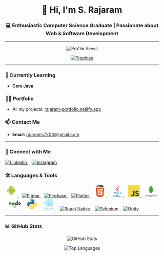 <h1 align="center">👋 Hi, I'm S. Rajaram</h1>
<h3 align="center">💻 Enthusiastic Computer Science Graduate | Passionate about Web & Software Development</h3>

---

<p align="center">
  <img src="https://komarev.com/ghpvc/?username=rajaramrajaram&label=👀+Profile+Views&color=ff69b4&style=flat-square" alt="Profile Views" />
</p>

<p align="center">
  <a href="https://github.com/ryo-ma/github-profile-trophy">
    <img src="https://github-profile-trophy.vercel.app/?username=rajaramrajaram&theme=onedark&margin-w=15&margin-h=15" alt="Trophies" />
  </a>
</p>

---

### 🌱 Currently Learning
- **Core Java**

### 👨‍💻 Portfolio
- All my projects: [rajaram-portfolio.netlify.app](https://rajaram-portfolio.netlify.app/)

### 📫 Contact Me
- **Email:** rajarams7200@gmail.com

---

### 🔗 Connect with Me

<p align="left">
  <a href="https://www.linkedin.com/in/rajaramdeveloper/" target="_blank">
    <img src="https://raw.githubusercontent.com/rahuldkjain/github-profile-readme-generator/master/src/images/icons/Social/linked-in-alt.svg" alt="LinkedIn" width="30" />
  </a>
&nbsp;&nbsp;
<a href="https://www.instagram.com/itzme_.rr/" target="_blank">
    <img src="https://raw.githubusercontent.com/rahuldkjain/github-profile-readme-generator/master/src/images/icons/Social/instagram.svg" alt="Instagram" width="30" />
</a>
</p>

### 🛠️ Languages & Tools

<p align="left">
  <a href="https://developer.android.com" target="_blank" rel="noreferrer">
    <img src="https://raw.githubusercontent.com/devicons/devicon/master/icons/android/android-original-wordmark.svg" alt="Android" width="40" />
  </a>
  &nbsp;&nbsp;
  <a href="https://www.figma.com/" target="_blank" rel="noreferrer">
    <img src="https://www.vectorlogo.zone/logos/figma/figma-icon.svg" alt="Figma" width="40" />
  </a>
  &nbsp;&nbsp;
  <a href="https://firebase.google.com/" target="_blank" rel="noreferrer">
    <img src="https://www.vectorlogo.zone/logos/firebase/firebase-icon.svg" alt="Firebase" width="40" />
  </a>
  &nbsp;&nbsp;
  <a href="https://flutter.dev" target="_blank" rel="noreferrer">
    <img src="https://www.vectorlogo.zone/logos/flutterio/flutterio-icon.svg" alt="Flutter" width="40" />
  </a>
  &nbsp;&nbsp;
  <a href="https://www.w3.org/html/" target="_blank" rel="noreferrer">
    <img src="https://raw.githubusercontent.com/devicons/devicon/master/icons/html5/html5-original-wordmark.svg" alt="HTML5" width="40" />
  </a>
  &nbsp;&nbsp;
  <a href="https://www.java.com" target="_blank" rel="noreferrer">
    <img src="https://raw.githubusercontent.com/devicons/devicon/master/icons/java/java-original.svg" alt="Java" width="40" />
  </a>
  &nbsp;&nbsp;
  <a href="https://developer.mozilla.org/en-US/docs/Web/JavaScript" target="_blank" rel="noreferrer">
    <img src="https://raw.githubusercontent.com/devicons/devicon/master/icons/javascript/javascript-original.svg" alt="JavaScript" width="40" />
  </a>
  &nbsp;&nbsp;
  <a href="https://www.mongodb.com/" target="_blank" rel="noreferrer">
    <img src="https://raw.githubusercontent.com/devicons/devicon/master/icons/mongodb/mongodb-original-wordmark.svg" alt="MongoDB" width="40" />
  </a>
  &nbsp;&nbsp;
  <a href="https://nodejs.org" target="_blank" rel="noreferrer">
    <img src="https://raw.githubusercontent.com/devicons/devicon/master/icons/nodejs/nodejs-original-wordmark.svg" alt="Node.js" width="40" />
  </a>
  &nbsp;&nbsp;
  <a href="https://www.python.org" target="_blank" rel="noreferrer">
    <img src="https://raw.githubusercontent.com/devicons/devicon/master/icons/python/python-original.svg" alt="Python" width="40" />
  </a>
  &nbsp;&nbsp;
  <a href="https://reactjs.org/" target="_blank" rel="noreferrer">
    <img src="https://raw.githubusercontent.com/devicons/devicon/master/icons/react/react-original-wordmark.svg" alt="React" width="40" />
  </a>
  &nbsp;&nbsp;
  <a href="https://reactnative.dev/" target="_blank" rel="noreferrer">
    <img src="https://reactnative.dev/img/header_logo.svg" alt="React Native" width="40" />
  </a>
  &nbsp;&nbsp;
  <a href="https://www.selenium.dev" target="_blank" rel="noreferrer">
    <img src="https://raw.githubusercontent.com/detain/svg-logos/780f25886640cef088af994181646db2f6b1a3f8/svg/selenium-logo.svg" alt="Selenium" width="40" />
  </a>
  &nbsp;&nbsp;
  <a href="https://unity.com/" target="_blank" rel="noreferrer">
    <img src="https://www.vectorlogo.zone/logos/unity3d/unity3d-icon.svg" alt="Unity" width="40" />
  </a>
 
</p>

---
### 📊 GitHub Stats

<p align="center">
  <img src="https://github-readme-stats.vercel.app/api?username=rajaramrajaram&show_icons=true&locale=en&theme=tokyonight" alt="GitHub Stats" />
</p>

<p align="center">
  <img src="https://github-readme-stats.vercel.app/api/top-langs?username=rajaramrajaram&show_icons=true&locale=en&layout=compact&theme=tokyonight" alt="Top Languages" />
</p>
